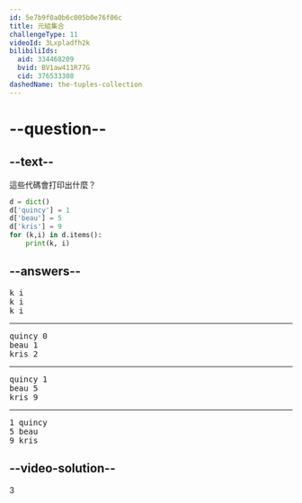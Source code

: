 ```yaml
---
id: 5e7b9f0a0b6c005b0e76f06c
title: 元組集合
challengeType: 11
videoId: 3Lxpladfh2k
bilibiliIds:
  aid: 334468209
  bvid: BV1aw411R77G
  cid: 376533308
dashedName: the-tuples-collection
---
```


# --question--

## --text--

這些代碼會打印出什麼？

```python
d = dict()
d['quincy'] = 1
d['beau'] = 5
d['kris'] = 9
for (k,i) in d.items():
    print(k, i)
```

## --answers--

<pre>
k i
k i
k i
</pre>

---

<pre>
quincy 0
beau 1
kris 2
</pre>

---

<pre>
quincy 1
beau 5
kris 9
</pre>

---

<pre>
1 quincy
5 beau
9 kris
</pre>

## --video-solution--

3

